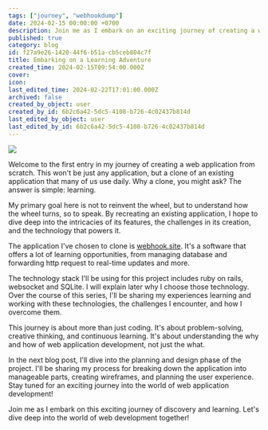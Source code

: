 ```yaml
---
tags: ["journey", "webhookdump"]
date: 2024-02-15 00:00:00 +0700
description: Join me as I embark on an exciting journey of creating a web application from scratch. I'm not just building any app, but cloning an existing one to understand its features, challenges, and the technology that powers it. Using a specific tech stack, I'll explore the complexities of webhookdump, from initialize the application to handling the application deployment. This journey is about more than coding; it's about problem-solving, creativity, and continuous learning. Stay tuned as we dive deep into the world of web development together!
published: true
category: blog
id: f27a9e26-1420-44f6-b51a-cb5ceb804c7f
title: Embarking on a Learning Adventure
created_time: 2024-02-15T09:54:00.000Z
cover: 
icon: 
last_edited_time: 2024-02-22T17:01:00.000Z
archived: false
created_by_object: user
created_by_id: 6b2c6a42-5dc5-4108-b726-4c02437b814d
last_edited_by_object: user
last_edited_by_id: 6b2c6a42-5dc5-4108-b726-4c02437b814d
---
```


![](https://images.unsplash.com/photo-1536825211030-094de935f680?ixlib=rb-4.0.3&q=85&fm=jpg&crop=entropy&cs=srgb)

<em></em>

Welcome to the first entry in my journey of creating a web application from scratch. This won't be just any application, but a clone of an existing application that many of us use daily. Why a clone, you might ask? The answer is simple: learning.

My primary goal here is not to reinvent the wheel, but to understand how the wheel turns, so to speak. By recreating an existing application, I hope to dive deep into the intricacies of its features, the challenges in its creation, and the technology that powers it.

The application I've chosen to clone is [webhook.site](/d286d4558a4d4ef7ad6d00f4b2b65be5). It's a software that offers a lot of learning opportunities, from managing database and forwarding http request to real-time updates and more.

The technology stack I'll be using for this project includes ruby on rails, websocket and SQLite. I will explain later why I choose those technology. Over the course of this series, I'll be sharing my experiences learning and working with these technologies, the challenges I encounter, and how I overcome them.

This journey is about more than just coding. It's about problem-solving, creative thinking, and continuous learning. It's about understanding the why and how of web application development, not just the what.

In the next blog post, I'll dive into the planning and design phase of the project. I'll be sharing my process for breaking down the application into manageable parts, creating wireframes, and planning the user experience. Stay tuned for an exciting journey into the world of web application development!

Join me as I embark on this exciting journey of discovery and learning. Let's dive deep into the world of web development together!


